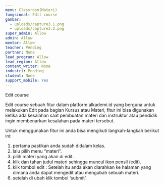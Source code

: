 ```yaml
---
menu: Classroom(Materi)
fungsional: Edit course
gambar:
  - uploads/capture3.1.png
  - uploads/capture3.2.png
super_admin: Allow
admin: Allow
mentor: Allow
teacher: Pending
partner: None
lead_program: Allow
lead_region: Allow
content_writer: None
industri: Pending
student: None
support_mobile: Yes
---
```

Edit course

Edit course sebuah fitur dalam platform alkademi.id yang berguna untuk melakukan Edit pada bagian Kursus atau Materi, fitur ini bisa digunakan ketika ada kesalahan saat pembuatan materi dan instruktur atau pendidik ingin membenarkan kesalahan pada materi tersebut.

Untuk menggunakan fitur ini anda bisa mengikuti langkah-langkah berikut ini:

1. pertama pastikan anda sudah didalam kelas.
2. lalu pilih menu “materi”.
3. pilih materi yang akan di edit.
4. klik dan tahan judul materi sehingga muncul ikon pensil (edit).
5. klik tombol edit : Setelah itu anda akan diarahkan ke halaman yang dimana anda dapat mengedit atau mengubah sebuah materi.
6. setelah di ubah klik tombol ‘submit’.